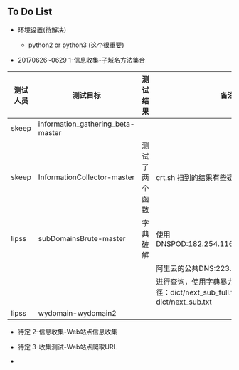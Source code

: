 ## To Do List

- 环境设置(待解决)
    - python2 or python3 (这个很重要)    


- 20170626~0629 1-信息收集-子域名方法集合


| 测试人员 | 测试目标                          | 测试结果 |  备注                                                                                                      |
| -------- | --------------------------------- | -------- | --------                                                                                                   |
| skeep    | information_gathering_beta-master |          |                                                                                                            |
| skeep    | InformationCollector-master       | 测试了两个函数   |    crt.sh 扫到的结果有些疑问                                       |
| lipss    | subDomainsBrute-master            | 字典破解 | 使用DNSPOD:182.254.116.116\119.29.29.29
|          |                                   |          | 阿里云的公共DNS:223.5.5.5\223.6.6.6
|          |                                   |          | 进行查询，使用字典暴力破解域名，字典路径：dict/next_sub_full.txt、dict/next_sub.txt |
| lipss    | wydomain-wydomain2                |          |                                                                                                            |


- 待定 2-信息收集-Web站点信息收集

- 待定 3-收集测试-Web站点爬取URL

-





